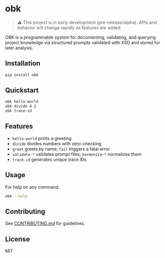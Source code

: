 # obk

> ⚠️ This project is in early development (pre-release/alpha).
> APIs and behavior will change rapidly as features are added.

OBK is a programmable system for documenting, validating, and querying project
knowledge via structured prompts validated with XSD and stored for later
analysis.

## Installation

```bash
pip install obk
```

## Quickstart

```bash
obk hello-world
obk divide 4 2
obk trace-id
```

## Features

* `hello-world` prints a greeting
* `divide` divides numbers with zero-checking
* `greet` greets by name; `fail` triggers a fatal error
* `validate-*` validates prompt files; `harmonize-*` normalizes them
* `trace-id` generates unique trace IDs

## Usage

For help on any command:

```bash
obk --help
```

## Contributing

See [CONTRIBUTING.md](CONTRIBUTING.md) for guidelines.

## License

MIT

